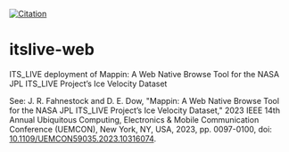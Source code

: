 [![Citation](https://zenodo.org/badge/481708732.svg)](https://doi.org/10.5281/zenodo.16972361)

# itslive-web
ITS_LIVE deployment of Mappin: A Web Native Browse Tool for the NASA JPL ITS_LIVE Project’s Ice Velocity Dataset

See: J. R. Fahnestock and D. E. Dow, "Mappin: A Web Native Browse Tool for the NASA JPL ITS_LIVE Project’s Ice Velocity Dataset," 2023 IEEE 14th Annual Ubiquitous Computing, Electronics & Mobile Communication Conference (UEMCON), New York, NY, USA, 2023, pp. 0097-0100, doi: [10.1109/UEMCON59035.2023.10316074](https://doi.org/10.1109/UEMCON59035.2023.10316074).
